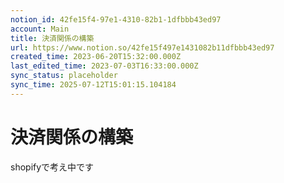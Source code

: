 ```yaml
---
notion_id: 42fe15f4-97e1-4310-82b1-1dfbbb43ed97
account: Main
title: 決済関係の構築
url: https://www.notion.so/42fe15f497e1431082b11dfbbb43ed97
created_time: 2023-06-20T15:32:00.000Z
last_edited_time: 2023-07-03T16:33:00.000Z
sync_status: placeholder
sync_time: 2025-07-12T15:01:15.104184
---
```

# 決済関係の構築

shopifyで考え中です